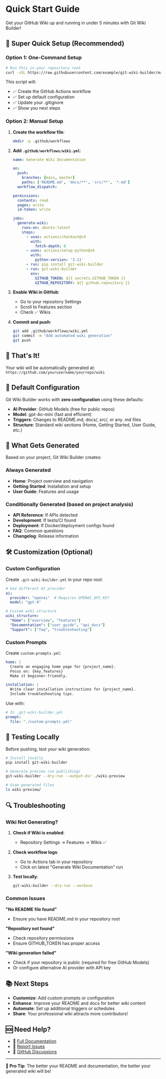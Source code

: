# Quick Start Guide

Get your GitHub Wiki up and running in under 5 minutes with Git Wiki Builder!

## 🚀 Super Quick Setup (Recommended)

### Option 1: One-Command Setup

```bash
# Run this in your repository root
curl -sSL https://raw.githubusercontent.com/example/git-wiki-builder/main/setup-wiki.sh | bash
```

This script will:
- ✅ Create the GitHub Actions workflow
- ✅ Set up default configuration
- ✅ Update your .gitignore
- ✅ Show you next steps

### Option 2: Manual Setup

1. **Create the workflow file**:
   ```bash
   mkdir -p .github/workflows
   ```

2. **Add `.github/workflows/wiki.yml`**:
   ```yaml
   name: Generate Wiki Documentation

   on:
     push:
       branches: [main, master]
       paths: ['README.md', 'docs/**', 'src/**', '*.md']
     workflow_dispatch:

   permissions:
     contents: read
     pages: write
     id-token: write

   jobs:
     generate-wiki:
       runs-on: ubuntu-latest
       steps:
         - uses: actions/checkout@v4
           with:
             fetch-depth: 0
         - uses: actions/setup-python@v4
           with:
             python-version: '3.11'
         - run: pip install git-wiki-builder
         - run: git-wiki-builder
           env:
             GITHUB_TOKEN: ${{ secrets.GITHUB_TOKEN }}
             GITHUB_REPOSITORY: ${{ github.repository }}
   ```

3. **Enable Wiki in GitHub**:
   - Go to your repository Settings
   - Scroll to Features section
   - Check ✅ Wikis

4. **Commit and push**:
   ```bash
   git add .github/workflows/wiki.yml
   git commit -m "Add automated wiki generation"
   git push
   ```

## 🎉 That's It!

Your wiki will be automatically generated at:
`https://github.com/yourusername/yourrepo/wiki`

## 🔧 Default Configuration

Git Wiki Builder works with **zero configuration** using these defaults:

- **AI Provider**: GitHub Models (free for public repos)
- **Model**: gpt-4o-mini (fast and efficient)
- **Triggers**: Changes to README.md, docs/, src/, or any .md files
- **Structure**: Standard wiki sections (Home, Getting Started, User Guide, etc.)

## 📝 What Gets Generated

Based on your project, Git Wiki Builder creates:

### Always Generated
- **Home**: Project overview and navigation
- **Getting Started**: Installation and setup
- **User Guide**: Features and usage

### Conditionally Generated (based on project analysis)
- **API Reference**: If APIs detected
- **Development**: If tests/CI found
- **Deployment**: If Docker/deployment configs found
- **FAQ**: Common questions
- **Changelog**: Release information

## 🛠️ Customization (Optional)

### Custom Configuration

Create `.git-wiki-builder.yml` in your repo root:

```yaml
# Use different AI provider
ai:
  provider: "openai"  # Requires OPENAI_API_KEY
  model: "gpt-4"

# Custom wiki structure
wiki_structure:
  "Home": ["overview", "features"]
  "Documentation": ["user_guide", "api_docs"]
  "Support": ["faq", "troubleshooting"]
```

### Custom Prompts

Create `custom-prompts.yml`:

```yaml
home: |
  Create an engaging home page for {project_name}.
  Focus on: {key_features}
  Make it beginner-friendly.

installation: |
  Write clear installation instructions for {project_name}.
  Include troubleshooting tips.
```

Use with:
```yaml
# In .git-wiki-builder.yml
prompt:
  file: "./custom-prompts.yml"
```

## 🧪 Testing Locally

Before pushing, test your wiki generation:

```bash
# Install locally
pip install git-wiki-builder

# Generate preview (no publishing)
git-wiki-builder --dry-run --output-dir ./wiki-preview

# View generated files
ls wiki-preview/
```

## 🔍 Troubleshooting

### Wiki Not Generating?

1. **Check if Wiki is enabled**:
   - Repository Settings → Features → Wikis ✅

2. **Check workflow logs**:
   - Go to Actions tab in your repository
   - Click on latest "Generate Wiki Documentation" run

3. **Test locally**:
   ```bash
   git-wiki-builder --dry-run --verbose
   ```

### Common Issues

**"No README file found"**
- Ensure you have README.md in your repository root

**"Repository not found"**
- Check repository permissions
- Ensure GITHUB_TOKEN has proper access

**"Wiki generation failed"**
- Check if your repository is public (required for free GitHub Models)
- Or configure alternative AI provider with API key

## 📚 Next Steps

- **Customize**: Add custom prompts or configuration
- **Enhance**: Improve your README and docs for better wiki content
- **Automate**: Set up additional triggers or schedules
- **Share**: Your professional wiki attracts more contributors!

## 🆘 Need Help?

- 📖 [Full Documentation](https://github.com/example/git-wiki-builder/wiki)
- 🐛 [Report Issues](https://github.com/example/git-wiki-builder/issues)
- 💬 [GitHub Discussions](https://github.com/example/git-wiki-builder/discussions)

---

**🎯 Pro Tip**: The better your README and documentation, the better your generated wiki will be!
